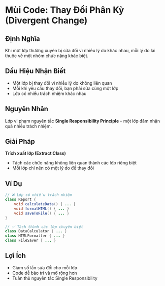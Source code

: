 # **Mùi Code: Thay Đổi Phân Kỳ (Divergent Change)**

## **Định Nghĩa**
Khi một lớp thường xuyên bị sửa đổi vì nhiều lý do khác nhau, mỗi lý do lại thuộc về một nhóm chức năng khác biệt.

## **Dấu Hiệu Nhận Biết**
- Một lớp bị thay đổi vì nhiều lý do không liên quan
- Mỗi khi yêu cầu thay đổi, bạn phải sửa cùng một lớp
- Lớp có nhiều trách nhiệm khác nhau

## **Nguyên Nhân**
Lớp vi phạm nguyên tắc **Single Responsibility Principle** - một lớp đảm nhận quá nhiều trách nhiệm.

## **Giải Pháp**
**Trích xuất lớp (Extract Class)**
- Tách các chức năng không liên quan thành các lớp riêng biệt
- Mỗi lớp chỉ nên có một lý do để thay đổi

## **Ví Dụ**
```java
// ❌ Lớp có nhiều trách nhiệm
class Report {
    void calculateData() { ... }
    void formatHTML() { ... }
    void saveToFile() { ... }
}

// ✅ Tách thành các lớp chuyên biệt
class DataCalculator { ... }
class HTMLFormatter { ... }
class FileSaver { ... }
```

## **Lợi Ích**
- Giảm số lần sửa đổi cho mỗi lớp
- Code dễ bảo trì và mở rộng hơn
- Tuân thủ nguyên tắc Single Responsibility
